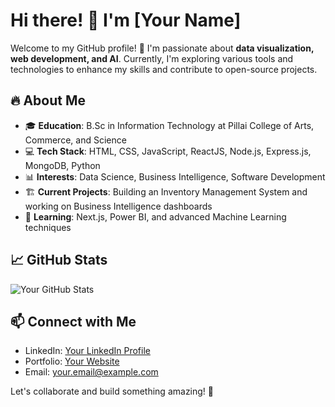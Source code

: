 # Hi there! 👋 I'm [Your Name]

Welcome to my GitHub profile! 🚀 I'm passionate about **data visualization, web development, and AI**. Currently, I'm exploring various tools and technologies to enhance my skills and contribute to open-source projects.

## 🔥 About Me
- 🎓 **Education**: B.Sc in Information Technology at Pillai College of Arts, Commerce, and Science
- 💻 **Tech Stack**: HTML, CSS, JavaScript, ReactJS, Node.js, Express.js, MongoDB, Python
- 📊 **Interests**: Data Science, Business Intelligence, Software Development
- 🏗 **Current Projects**: Building an Inventory Management System and working on Business Intelligence dashboards
- 🌱 **Learning**: Next.js, Power BI, and advanced Machine Learning techniques

## 📈 GitHub Stats
![Your GitHub Stats](https://github-readme-stats.vercel.app/api?username=your-github-username&show_icons=true&theme=radical)

## 📫 Connect with Me
- LinkedIn: [Your LinkedIn Profile](https://linkedin.com/in/your-profile)
- Portfolio: [Your Website](https://your-portfolio.com)
- Email: your.email@example.com

Let's collaborate and build something amazing! 🚀
